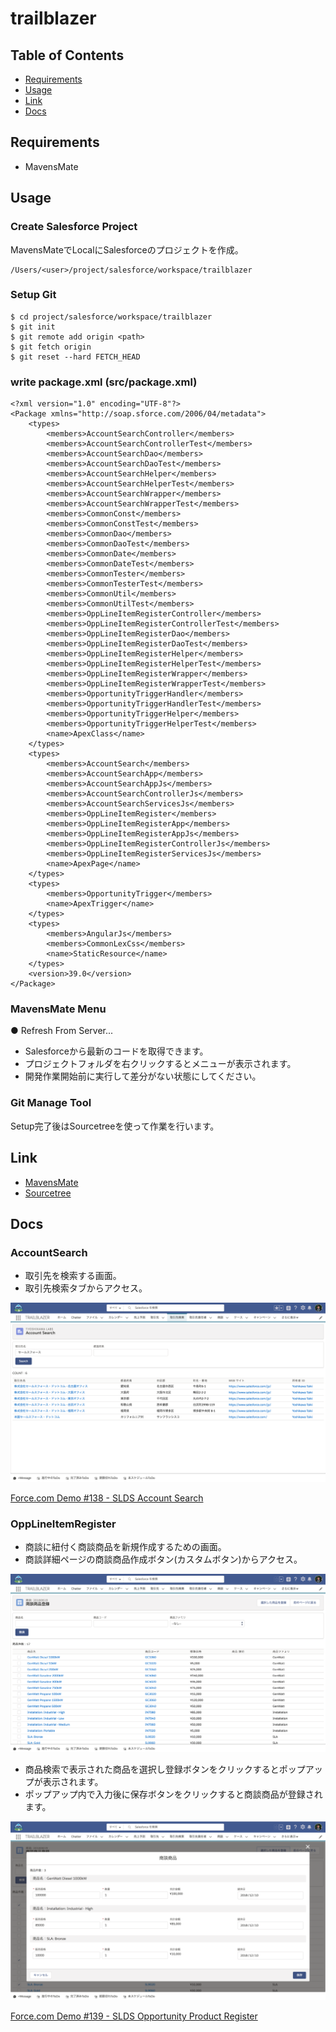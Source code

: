 # trailblazer

## Table of Contents
- [Requirements](#requirements)
- [Usage](#usage)
- [Link](#link)
- [Docs](#docs)

## Requirements
- MavensMate

## Usage
### Create Salesforce Project
MavensMateでLocalにSalesforceのプロジェクトを作成。
```
/Users/<user>/project/salesforce/workspace/trailblazer
```

### Setup Git
```
$ cd project/salesforce/workspace/trailblazer
$ git init
$ git remote add origin <path>
$ git fetch origin
$ git reset --hard FETCH_HEAD
```

### write package.xml (src/package.xml)  
```
<?xml version="1.0" encoding="UTF-8"?>
<Package xmlns="http://soap.sforce.com/2006/04/metadata">
    <types>
        <members>AccountSearchController</members>
        <members>AccountSearchControllerTest</members>
        <members>AccountSearchDao</members>
        <members>AccountSearchDaoTest</members>
        <members>AccountSearchHelper</members>
        <members>AccountSearchHelperTest</members>
        <members>AccountSearchWrapper</members>
        <members>AccountSearchWrapperTest</members>
        <members>CommonConst</members>
        <members>CommonConstTest</members>
        <members>CommonDao</members>
        <members>CommonDaoTest</members>
        <members>CommonDate</members>
        <members>CommonDateTest</members>
        <members>CommonTester</members>
        <members>CommonTesterTest</members>
        <members>CommonUtil</members>
        <members>CommonUtilTest</members>
        <members>OppLineItemRegisterController</members>
        <members>OppLineItemRegisterControllerTest</members>
        <members>OppLineItemRegisterDao</members>
        <members>OppLineItemRegisterDaoTest</members>
        <members>OppLineItemRegisterHelper</members>
        <members>OppLineItemRegisterHelperTest</members>
        <members>OppLineItemRegisterWrapper</members>
        <members>OppLineItemRegisterWrapperTest</members>
        <members>OpportunityTriggerHandler</members>
        <members>OpportunityTriggerHandlerTest</members>
        <members>OpportunityTriggerHelper</members>
        <members>OpportunityTriggerHelperTest</members>
        <name>ApexClass</name>
    </types>
    <types>
        <members>AccountSearch</members>
        <members>AccountSearchApp</members>
        <members>AccountSearchAppJs</members>
        <members>AccountSearchControllerJs</members>
        <members>AccountSearchServicesJs</members>
        <members>OppLineItemRegister</members>
        <members>OppLineItemRegisterApp</members>
        <members>OppLineItemRegisterAppJs</members>
        <members>OppLineItemRegisterControllerJs</members>
        <members>OppLineItemRegisterServicesJs</members>
        <name>ApexPage</name>
    </types>
    <types>
        <members>OpportunityTrigger</members>
        <name>ApexTrigger</name>
    </types>
    <types>
        <members>AngularJs</members>
        <members>CommonLexCss</members>
        <name>StaticResource</name>
    </types>
    <version>39.0</version>
</Package>

```

### MavensMate Menu
● Refresh From Server...
- Salesforceから最新のコードを取得できます。
- プロジェクトフォルダを右クリックするとメニューが表示されます。
- 開発作業開始前に実行して差分がない状態にしてください。

### Git Manage Tool
Setup完了後はSourcetreeを使って作業を行います。

## Link
- [MavensMate](https://github.com/joeferraro/MavensMate)
- [Sourcetree](https://ja.atlassian.com/software/sourcetree)

## Docs
### AccountSearch
- 取引先を検索する画面。  
- 取引先検索タブからアクセス。  
  
![AccountSearch](./docs/images/AccountSearch.png "AccountSearch")  

[Force.com Demo #138 - SLDS Account Search](https://youtu.be/q2KygirmTRk)  
  

### OppLineItemRegister
- 商談に紐付く商談商品を新規作成するための画面。  
- 商談詳細ページの商談商品作成ボタン(カスタムボタン)からアクセス。  
  
![OppLineItemRegister1](./docs/images/OppLineItemRegister1.png "OppLineItemRegister1")  
  
- 商品検索で表示された商品を選択し登録ボタンをクリックするとポップアップが表示されます。
- ポップアップ内で入力後に保存ボタンをクリックすると商談商品が登録されます。
  
![OppLineItemRegister2](./docs/images/OppLineItemRegister2.png "OppLineItemRegister2")  
  
[Force.com Demo #139 - SLDS Opportunity Product Register](https://youtu.be/QeGngfcETEc)  
  
